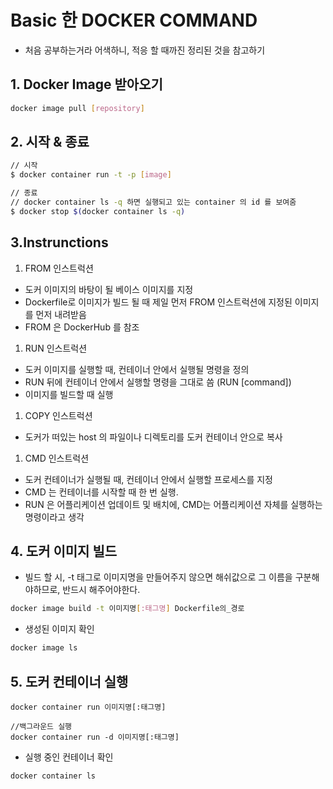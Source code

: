 # Basic 한 DOCKER COMMAND

- 처음 공부하는거라 어색하니, 적응 할 때까진 정리된 것을 참고하기

## 1. Docker Image 받아오기

```bash
docker image pull [repository]
```

## 2. 시작 & 종료

```bash
// 시작
$ docker container run -t -p [image]

// 종료
// docker container ls -q 하면 실행되고 있는 container 의 id 를 보여줌
$ docker stop $(docker container ls -q)
```

## 3.Instrunctions

1. FROM 인스트럭션

- 도커 이미지의 바탕이 될 베이스 이미지를 지정
- Dockerfile로 이미지가 빌드 될 때 제일 먼저 FROM 인스트럭션에 지정된 이미지를 먼저 내려받음
- FROM 은 DockerHub 를 참조

1. RUN 인스트럭션

- 도커 이미지를 실행할 때, 컨테이너 안에서 실행될 명령을 정의
- RUN 뒤에 컨테이너 안에서 실행할 명령을 그대로 씀 (RUN [command])
- 이미지를 빌드할 때 실행
  
1. COPY 인스트럭션

- 도커가 떠있는 host 의 파일이나 디렉토리를 도커 컨테이너 안으로 복사

1. CMD 인스트럭션
   
- 도커 컨테이너가 실행될 때, 컨테이너 안에서 실행할 프로세스를 지정
- CMD 는 컨테이너를 시작할 때 한 번 실행.
- RUN 은 어플리케이션 업데이트 및 배치에, CMD는 어플리케이션 자체를 실행하는 명령이라고 생각

## 4. 도커 이미지 빌드
- 빌드 할 시, -t 태그로 이미지명을 만들어주지 않으면 해쉬값으로 그 이름을 구분해야하므로, 반드시 해주어야한다.
```bash
docker image build -t 이미지명[:태그명] Dockerfile의_경로
```

- 생성된 이미지 확인
```bash
docker image ls
```

## 5. 도커 컨테이너 실행

```
docker container run 이미지명[:태그명]

//백그라운드 실행
docker container run -d 이미지명[:태그명]
```
- 실행 중인 컨테이너 확인
```bash
docker container ls
```
